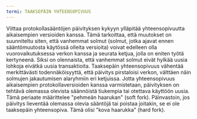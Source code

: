 ```yaml
---
termi: TAAKSEPÄIN YHTEENSOPIVUUS
---
```


Viittaa protokollasääntöjen päivityksen kykyyn ylläpitää yhteensopivuutta aikaisempien versioiden kanssa. Tämä tarkoittaa, että muutokset on suunniteltu siten, että vanhemmat solmut (solmut, jotka ajavat ennen sääntömuutosta käytössä olleita versioita) voivat edelleen olla vuorovaikutuksessa verkon kanssa ja seurata ketjua, jolla on eniten työtä kertyneenä. Siksi on olennaista, että vanhemmat solmut eivät hylkää uusia lohkoja eivätkä uusia transaktioita. Taaksepäin yhteensopivuus vähentää merkittävästi todennäköisyyttä, että päivitys pirstaloisi verkon, välttäen näin solmujen jakautumisen alaryhmiin eri ketjuissa. Jotta yhteensopivuus aikaisempien protokollaversioiden kanssa varmistetaan, päivityksen on tehtävä olemassa olevista säännöistä tiukempia tai otettava käyttöön uusia. Tämä periaate määrittelee "pehmeän haarukan" (soft fork). Päinvastoin, jos päivitys lieventää olemassa olevia sääntöjä tai poistaa joitakin, se ei ole taaksepäin yhteensopiva. Tämä olisi "kova haarukka" (hard fork).
